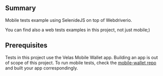 ## Summary

Mobile tests example using SelenideJS on top of Webdriverio.

You can find also a web tests examples in this project, not just mobile;)

## Prerequisites
Tests in this project use the Velas Mobile Wallet app. Building an app is out of scope of this project.
To run mobile tests, check the [mobile-wallet repo](https://github.com/velas/mobile-wallet) and built your app correspondingly.
